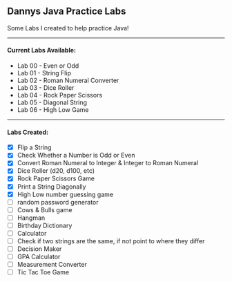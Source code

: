 ## Dannys Java Practice Labs
Some Labs I created to help practice Java!
***
#### Current Labs Available:
  - Lab 00 - Even or Odd
  - Lab 01 - String Flip
  - Lab 02 - Roman Numeral Converter
  - Lab 03 - Dice Roller
  - Lab 04 - Rock Paper Scissors
  - Lab 05 - Diagonal String
  - Lab 06 - High Low Game
---
#### Labs Created:
- [x] Flip a String
- [x] Check Whether a Number is Odd or Even
- [x] Convert Roman Numeral to Integer & Integer to Roman Numeral
- [x] Dice Roller (d20, d100, etc)
- [x] Rock Paper Scissors Game
- [x] Print a String Diagonally
- [x] High Low number guessing game
- [ ] random password generator
- [ ] Cows & Bulls game
- [ ] Hangman
- [ ] Birthday Dictionary
- [ ] Calculator
- [ ] Check if two strings are the same, if not point to where they differ
- [ ] Decision Maker
- [ ] GPA Calculator
- [ ] Measurement Converter
- [ ] Tic Tac Toe Game
